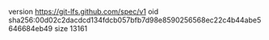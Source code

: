 version https://git-lfs.github.com/spec/v1
oid sha256:00d02c2dacdcd134fdcb057bfb7d98e8590256568ec22c4b44abe5646684eb49
size 13161
